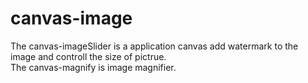 # canvas-image
The canvas-imageSlider is a application canvas add watermark to the image and controll the size of pictrue.<br>
The canvas-magnify is image magnifier.
